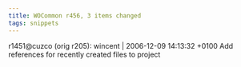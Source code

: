 ```yaml
---
title: WOCommon r456, 3 items changed
tags: snippets
---
```


r1451@cuzco (orig r205): wincent | 2006-12-09 14:13:32 +0100 Add references for recently created files to project
